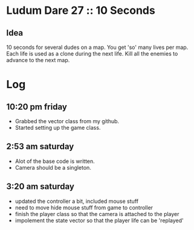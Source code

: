 # Ludum Dare 27 :: 10 Seconds

## Idea

10 seconds for several dudes on a map. You get 'so' many lives per map. Each life is used as a clone during the next life. Kill all the enemies to advance to the next map.

# Log

## 10:20 pm friday
* Grabbed the vector class from my github.
* Started setting up the game class.

## 2:53 am saturday
* Alot of the base code is written.
* Camera should be a singleton.

## 3:20 am saturday
* updated the controller a bit, included mouse stuff
* need to move hide mouse stuff from game to controller
* finish the player class so that the camera is attached to the player
* impolement the state vector so that the player life can be 'replayed'
